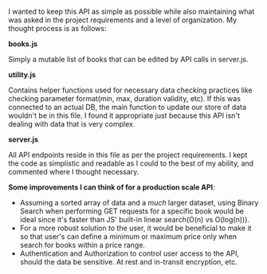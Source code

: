 I wanted to keep this API as simple as possible while also maintaining what was asked in the project requirements and a level of 
organization. My thought process is as follows:


**books.js**

  Simply a mutable list of books that can be edited by API calls in server.js.

  
**utility.js** 

  Contains helper functions used for necessary data checking practices like checking parameter format(min, max, duration validity, etc).
  If this was connected to an actual DB, the main function to update our store of data wouldn't be in this file. I found it appropriate just because this
  API isn't dealing with data that is very complex. 

  
**server.js**

  All API endpoints reside in this file as per the project requirements. I kept the code as simplistic and readable as I could to the best
  of my ability, and commented where I thought necessary.


  
**Some improvements I can think of for a production scale API**:


- Assuming a sorted array of data and a _much_ larger dataset, using Binary Search when performing GET requests for a specific book would be 
  ideal since it's faster than JS' built-in linear search(O(n) vs O(log(n))).
- For a more robust solution to the user, it would be beneficial to make it so that user's can define a minimum or maximum price only when search for
  books within a price range.
- Authentication and Authorization to control user access to the API, should the data be sensitive. At rest and in-transit encryption, etc. 
